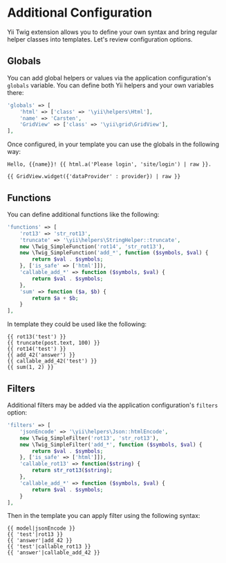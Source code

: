 Additional Configuration
========================

Yii Twig extension allows you to define your own syntax and bring regular helper classes into templates. Let's review
configuration options.

## Globals

You can add global helpers or values via the application configuration's `globals` variable. You can define both Yii
helpers and your own variables there:

```php
'globals' => [
    'html' => ['class' => '\yii\helpers\Html'],
    'name' => 'Carsten',
    'GridView' => ['class' => '\yii\grid\GridView'],
],
```

Once configured, in your template you can use the globals in the following way:

```twig
Hello, {{name}}! {{ html.a('Please login', 'site/login') | raw }}.

{{ GridView.widget({'dataProvider' : provider}) | raw }}
```

## Functions

You can define additional functions like the following:

```php
'functions' => [
    'rot13' => 'str_rot13',
    'truncate' => '\yii\helpers\StringHelper::truncate',
    new \Twig_SimpleFunction('rot14', 'str_rot13'),
    new \Twig_SimpleFunction('add_*', function ($symbols, $val) {
        return $val . $symbols;
    }, ['is_safe' => ['html']]),
    'callable_add_*' => function ($symbols, $val) {
        return $val . $symbols;
    },
    'sum' => function ($a, $b) {
        return $a + $b;
    }
],
```

In template they could be used like the following:

```twig
{{ rot13('test') }}
{{ truncate(post.text, 100) }}
{{ rot14('test') }}
{{ add_42('answer') }}
{{ callable_add_42('test') }}
{{ sum(1, 2) }}
```

## Filters

Additional filters may be added via the application configuration's `filters` option:

```php
'filters' => [
    'jsonEncode' => '\yii\helpers\Json::htmlEncode',
    new \Twig_SimpleFilter('rot13', 'str_rot13'),
    new \Twig_SimpleFilter('add_*', function ($symbols, $val) {
        return $val . $symbols;
    }, ['is_safe' => ['html']]),
    'callable_rot13' => function($string) {
        return str_rot13($string);
    },
    'callable_add_*' => function ($symbols, $val) {
        return $val . $symbols;
    }
],
```

Then in the template you can apply filter using the following syntax:

```twig
{{ model|jsonEncode }}
{{ 'test'|rot13 }}
{{ 'answer'|add_42 }}
{{ 'test'|callable_rot13 }}
{{ 'answer'|callable_add_42 }}
```
